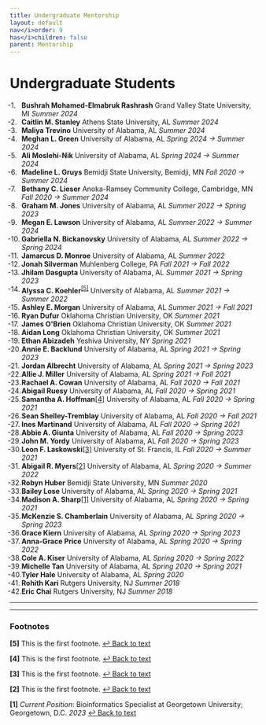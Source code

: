 ```yaml
---
title: Undergraduate Mentorship
layout: default
nav</i>order: 9
has</i>children: false
parent: Mentorship
---
```


<style>
ol.reversed {
  counter-reset: reversed-counter; /* JavaScript will set the correct number */
}

ol.reversed li {
  list-style: none;
  counter-increment: reversed-counter -1;
  position: relative;
}

ol.reversed li::before {
  content: counter(reversed-counter, decimal) ". ";
  position: absolute;
  left: -2em;
}
</style>

<script>
  document.addEventListener("DOMContentLoaded", function () {
    document.querySelectorAll("ol.reversed").forEach(ol => {
      ol.style.counterReset = `reversed-counter ${ol.children.length + 1}`;
    });
  });
</script>

# Undergraduate Students

<ol class="reversed">
	<li><b>Bushrah Mohamed-Elmabruk Rashrash</b> Grand Valley State University, MI <i>Summer 2024</i></li>
	<li><b>Caitlin M. Stanley</b> Athens State University, AL <i>Summer 2024</i></li>
	<li><b>Maliya Trevino</b> University of Alabama, AL <i>Summer 2024</i></li>
	<li><b>Meghan L. Green</b> University of Alabama, AL <i>Spring 2024 &rarr; Summer 2024</i></li>
	<li><b>Ali Moslehi-Nik</b> University of Alabama, AL <i>Spring 2024 &rarr; Summer 2024</i></li>
	<li><b>Madeline L. Gruys</b> Bemidji State University, Bemidji, MN <i>Fall 2020 &rarr; Summer 2024</i></li>
	<li><b>Bethany C. Lieser</b> Anoka-Ramsey Community College, Cambridge, MN <i>Fall 2020 &rarr; Summer 2024</i></li>
	<li><b>Graham M. Jones</b> University of Alabama, AL <i>Summer 2022 &rarr; Spring 2023</i></li>
	<li><b>Megan E. Lawson</b> University of Alabama, AL <i>Summer 2022 &rarr; Summer 2024</i></li>
	<li><b>Gabriella N. Bickanovsky</b> University of Alabama, AL <i>Summer 2022 &rarr; Spring 2024</i></li>
	<li><b>Jamarcus D. Monroe</b> University of Alabama, AL <i>Summer 2022</i></li>
	<li><b>Jonah Silverman</b> Muhlenberg College, PA <i>Fall 2021 &rarr; Fall 2022</i></li>
	<li><b>Jhilam Dasgupta</b> University of Alabama, AL <i>Summer 2021 &rarr; Spring 2023</i></li>
	<li><b>Alyssa C. Koehler</b><sup><a href="#fn1" id="alyssackoehler">[5]</a></sup> University of Alabama, AL <i>Summer 2021 &rarr; Summer 2022</i></li> 
	<li><b>Ashley E. Morgan</b> University of Alabama, AL <i>Summer 2021 &rarr; Fall 2021</i></li>
	<li><b>Ryan Dufur</b> Oklahoma Christian University, OK <i>Summer 2021</i></li>
	<li><b>James O'Brien</b> Oklahoma Christian University, OK <i>Summer 2021</i></li>
	<li><b>Aidan Long</b> Oklahoma Christian University, OK <i>Summer 2021</i></li>
	<li><b>Ethan Abizadeh</b> Yeshiva University, NY <i>Spring 2021</i></li>
	<li><b>Annie E. Backlund</b> University of Alabama, AL <i>Spring 2021 &rarr; Spring 2023</i></li>
	<li><b>Jordan Albrecht</b> University of Alabama, AL <i>Spring 2021 &rarr; Spring 2023</i></li>
	<li><b>Allie J. Miller</b> University of Alabama, AL <i>Spring 2021 &rarr; Fall 2021</i></li>
	<li><b>Rachael A. Cowan</b> University of Alabama, AL <i>Fall 2020 &rarr; Fall 2021</i></li>
	<li><b>Abigail Ruesy</b> University of Alabama, AL <i>Fall 2020 &rarr; Spring 2021</i></li>
	<li><b>Samantha A. Hoffman</b><a href="#fn1" id="samanthaahoffman">[4]</a></sup> University of Alabama, AL <i>Fall 2020 &rarr; Spring 2021</i></li> 
	<li><b>Sean Shelley-Tremblay</b> University of Alabama, AL <i>Fall 2020 &rarr; Fall 2021</i></li>
	<li><b>Ines Martinand</b> University of Alabama, AL <i>Fall 2020 &rarr; Spring 2021</i></li>
	<li><b>Abbie A. Giunta</b> University of Alabama, AL <i>Fall 2020 &rarr; Spring 2023</i></li>
	<li><b>John M. Yordy</b> University of Alabama, AL <i>Fall 2020 &rarr; Spring 2023</i></li>
	<li><b>Leon F. Laskowski</b><a href="#fn1" id="leonflaskowski">[3]</a></sup> University of St. Francis, IL <i>Fall 2020 &rarr; Summer 2021</i></li> 
	<li><b>Abigail R. Myers</b><a href="#fn1" id="abigailrmyers">[2]</a></sup> University of Alabama, AL <i>Spring 2020 &rarr; Summer 2022</i></li> 
	<li><b>Robyn Huber</b> Bemidji State University, MN <i>Summer 2020</i></li>
	<li><b>Bailey Lose</b> University of Alabama, AL <i>Spring 2020 &rarr; Spring 2021</i></li>
	<li><b>Madison A. Sharp</b><a href="#fn1" id="madisonasharp">[1]</a></sup> University of Alabama, AL <i>Spring 2020 &rarr; Spring 2021</i></li> 
	<li><b>McKenzie S. Chamberlain</b> University of Alabama, AL <i>Spring 2020 &rarr; Spring 2023</i></li>
	<li><b>Grace Kiern</b> University of Alabama, AL <i>Spring 2020 &rarr; Spring 2023</i></li>
	<li><b>Anna-Grace Price</b> University of Alabama, AL <i>Spring 2020 &rarr; Spring 2022</i></li>
	<li><b>Cole A. Kiser</b> University of Alabama, AL <i>Spring 2020 &rarr; Spring 2022</i></li>
	<li><b>Michelle Tan</b> University of Alabama, AL <i>Spring 2020 &rarr; Spring 2021</i></li>
	<li><b>Tyler Hale</b> University of Alabama, AL <i>Spring 2020</i></li>
	<li><b>Rohith Kari</b> Rutgers University, NJ <i>Summer 2018</i></li>
	<li><b>Eric Chai</b> Rutgers University, NJ <i>Summer 2018</i></li>
</ol>

---

<hr>
<h3>Footnotes</h3>
<p id="alyssackoehler"><strong>[5]</strong> This is the first footnote. <a href="#alyssackoehler">↩ Back to text</a></p>
<p id="samanthaahoffman"><strong>[4]</strong> This is the first footnote. <a href="#samanthaahoffman">↩ Back to text</a></p>
<p id="leonflaskowski"><strong>[3]</strong> This is the first footnote. <a href="#leonflaskowski">↩ Back to text</a></p>
<p id="abigailrmyers"><strong>[2]</strong> This is the first footnote. <a href="#abigailrmyers">↩ Back to text</a></p>
<p id="madisonasharp"><strong>[1]</strong> <i>Current Position</i>: Bioinformatics Specialist at Georgetown University; Georgetown, D.C. <i>2023</i> <a href="#madisonasharp">↩ Back to text</a></p>

[^madisonasharp]: _Current Position_: Bioinformatics Specialist at Georgetown University; Georgetown, D.C. _2023_
[^abigailrmyers]: _Current Position_: Research Technician, Howard Hughes Medical Institute; Ashburn, VA _2023_
[^leonflaskowski]: _Current Position_: PULSe Ph.D. Candidate, Lyon Lab; Perdue University, PA _2023_
[^samanthaahoffman]: _Award(s)_: URCA 2021, 1<sup>st</sup> Place Completed Research 
[^alyssackoehler]: _Current Position_: Research Specialist, Medical University of South Carolina; Charleston, SC _2023_

